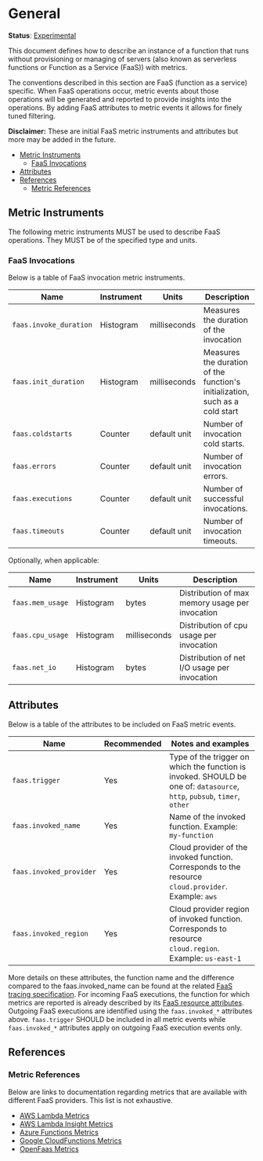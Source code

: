 # General

**Status**: [Experimental](../../document-status.md)

This document defines how to describe an instance of a function that runs without provisioning
or managing of servers (also known as serverless functions or Function as a Service (FaaS)) with metrics.

The conventions described in this section are FaaS (function as a service) specific. When FaaS operations occur,
metric events about those operations will be generated and reported to provide insights into the
operations. By adding FaaS attributes to metric events it allows for finely tuned filtering.

**Disclaimer:** These are initial FaaS metric instruments and attributes but more may be added in the future.

<!-- Re-generate TOC with `markdown-toc --no-first-h1 -i` -->

<!-- toc -->

- [Metric Instruments](#metric-instruments)
  * [FaaS Invocations](#faas-invocations)
- [Attributes](#attributes)
- [References](#references)
  * [Metric References](#metric-references)

<!-- tocstop -->

## Metric Instruments

The following metric instruments MUST be used to describe FaaS operations. They MUST be of the specified
type and units.

### FaaS Invocations

Below is a table of FaaS invocation metric instruments.

| Name | Instrument | Units | Description |
|------|------------|----|-------------|
| `faas.invoke_duration` | Histogram | milliseconds | Measures the duration of the invocation |
| `faas.init_duration` | Histogram | milliseconds | Measures the duration of the function's initialization, such as a cold start |
| `faas.coldstarts` | Counter | default unit | Number of invocation cold starts. |
| `faas.errors` | Counter | default unit | Number of invocation errors. |
| `faas.executions` | Counter | default unit  | Number of successful invocations. |
| `faas.timeouts` | Counter | default unit | Number of invocation timeouts. |

Optionally, when applicable:

| Name | Instrument | Units | Description |
|------|------------|----|-------------|
| `faas.mem_usage` | Histogram | bytes | Distribution of max memory usage per invocation |
| `faas.cpu_usage` | Histogram | milliseconds | Distribution of cpu usage per invocation |
| `faas.net_io` | Histogram | bytes | Distribution of net I/O usage per invocation |

## Attributes

Below is a table of the attributes to be included on FaaS metric events.

| Name | Recommended | Notes and examples |
|------|-------------|--------------------|
| `faas.trigger` | Yes | Type of the trigger on which the function is invoked. SHOULD be one of: `datasource`, `http`, `pubsub`, `timer`, `other` |
| `faas.invoked_name` | Yes | Name of the invoked function. Example: `my-function` |
| `faas.invoked_provider` | Yes | Cloud provider of the invoked function. Corresponds to the resource `cloud.provider`. Example: `aws` |
| `faas.invoked_region` | Yes | Cloud provider region of invoked function. Corresponds to resource `cloud.region`. Example: `us-east-1` |

More details on these attributes, the function name and the difference compared to the faas.invoked_name can be found at the related [FaaS tracing specification](../../trace/semantic_conventions/faas.md).
For incoming FaaS executions, the function for which metrics are reported is already described by its [FaaS resource attributes](../../resource/semantic_conventions/faas.md).
Outgoing FaaS executions are identified using the `faas.invoked_*` attributes above.
`faas.trigger` SHOULD be included in all metric events while `faas.invoked_*` attributes apply on outgoing FaaS execution events only.

## References

### Metric References

Below are links to documentation regarding metrics that are available with different
FaaS providers. This list is not exhaustive.

* [AWS Lambda Metrics](https://docs.aws.amazon.com/lambda/latest/dg/monitoring-metrics.html)
* [AWS Lambda Insight Metrics](https://docs.aws.amazon.com/AmazonCloudWatch/latest/monitoring/Lambda-Insights-metrics.html)
* [Azure Functions Metrics](https://docs.microsoft.com/azure/azure-monitor/platform/metrics-supported)
* [Google CloudFunctions Metrics](https://cloud.google.com/monitoring/api/metrics_gcp#gcp-cloudfunctions)
* [OpenFaas Metrics](https://docs.openfaas.com/architecture/metrics/)
